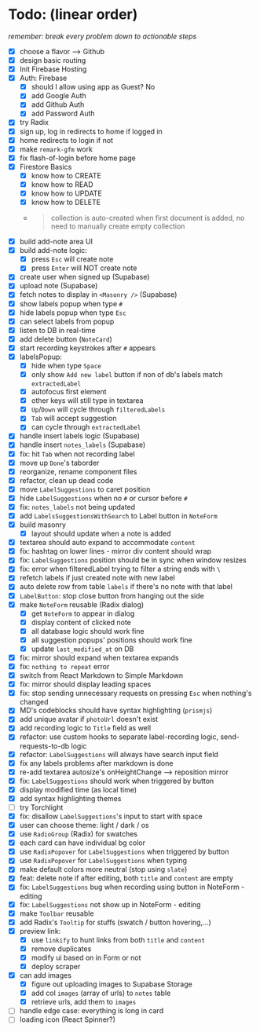# Todo: (linear order)

_remember: break every problem down to actionable steps_

- [x] choose a flavor --> Github
- [x] design basic routing
- [x] Init Firebase Hosting
- [x] Auth: Firebase
  - [x] should I allow using app as Guest? No
  - [x] add Google Auth
  - [x] add Github Auth
  - [x] add Password Auth
- [x] try Radix
- [x] sign up, log in redirects to home if logged in
- [x] home redirects to login if not
- [x] make `remark-gfm` work
- [x] fix flash-of-login before home page
- [x] Firestore Basics
  - [x] know how to CREATE
  - [x] know how to READ
  - [x] know how to UPDATE
  - [x] know how to DELETE
  - > collection is auto-created when first document is added, no need to manually create empty collection
- [x] build add-note area UI
- [x] build add-note logic:
  - [x] press `Esc` will create note
  - [x] press `Enter` will NOT create note
- [x] create user when signed up (Supabase)
- [x] upload note (Supabase)
- [x] fetch notes to display in `<Masonry />` (Supabase)
- [x] show labels popup when type `#`
- [x] hide labels popup when type `Esc`
- [x] can select labels from popup
- [x] listen to DB in real-time
- [x] add delete button (`NoteCard`)
- [x] start recording keystrokes after `#` appears
- [x] labelsPopup:
  - [x] hide when type `Space`
  - [x] only show `Add new label` button if non of db's labels match `extractedLabel`
  - [x] autofocus first element
  - [x] other keys will still type in textarea
  - [x] `Up`/`Down` will cycle through `filteredLabels`
  - [x] `Tab` will accept suggestion
  - [x] can cycle through `extractedLabel`
- [x] handle insert labels logic (Supabase)
- [x] handle insert `notes_labels` (Supabase)
- [x] fix: hit `Tab` when not recording label
- [x] move up `Done`'s taborder
- [x] reorganize, rename component files
- [x] refactor, clean up dead code
- [x] move `LabelSuggestions` to caret position
- [x] hide `LabelSuggestions` when no `#` or cursor before `#`
- [x] fix: `notes_labels` not being updated
- [x] add `LabelsSuggestionsWithSearch` to Label button in `NoteForm`
- [x] build masonry
  - [x] layout should update when a note is added
- [x] textarea should auto expand to accommodate `content`
- [x] fix: hashtag on lower lines - mirror div content should wrap
- [x] fix: `LabelSuggestions` position should be in sync when window resizes
- [x] fix: error when filteredLabel trying to filter a string ends with `\`
- [x] refetch labels if just created note with new label
- [x] auto delete row from table `labels` if there's no note with that label
- [x] `LabelButton`: stop close button from hanging out the side
- [x] make `NoteForm` reusable (Radix dialog)
  - [x] get `NoteForm` to appear in dialog
  - [x] display content of clicked note
  - [x] all database logic should work fine
  - [x] all suggestion popups' positions should work fine
  - [x] update `last_modified_at` on DB
- [x] fix: mirror should expand when textarea expands
- [x] fix: `nothing to repeat` error
- [x] switch from React Markdown to Simple Markdown
- [x] fix: mirror should display leading spaces
- [x] fix: stop sending unnecessary requests on pressing `Esc` when nothing's changed
- [x] MD's codeblocks should have syntax highlighting (`prismjs`)
- [x] add unique avatar if `photoUrl` doesn't exist
- [x] add recording logic to `Title` field as well
- [x] refactor: use custom hooks to separate label-recording logic, send-requests-to-db logic
- [x] refactor: `LabelSuggestions` will always have search input field
- [x] fix any labels problems after markdown is done
- [x] re-add textarea autosize's onHeightChange --> reposition mirror
- [x] fix: `LabelSuggestions` should work when triggered by button
- [x] display modified time (as local time)
- [x] add syntax highlighting themes
- [ ] try Torchlight
- [x] fix: disallow `LabelSuggestions`'s input to start with space
- [x] user can choose theme: light / dark / os
- [x] use `RadioGroup` (Radix) for swatches
- [x] each card can have individual bg color
- [x] use `RadixPopover` for `LabelSuggestions` when triggered by button
- [x] use `RadixPopover` for `LabelSuggestions` when typing
- [x] make default colors more neutral (stop using `slate`)
- [x] feat: delete note if after editing, both `title` and `content` are empty
- [x] fix: `LabelSuggestions` bug when recording using button in NoteForm - editing
- [x] fix: `LabelSuggestions` not show up in NoteForm - editing
- [x] make `Toolbar` reusable
- [x] add Radix's `Tooltip` for stuffs (swatch / button hovering,...)
- [x] preview link:
  - [x] use `linkify` to hunt links from both `title` and `content`
  - [x] remove duplicates
  - [x] modify ui based on in Form or not
  - [x] deploy scraper
- [x] can add images
  - [x] figure out uploading images to Supabase Storage
  - [x] add col `images` (array of urls) to `notes` table
  - [x] retrieve urls, add them to `images`
- [ ] handle edge case: everything is long in card
- [ ] loading icon (React Spinner?)